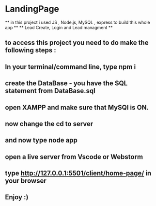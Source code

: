 # LandingPage
** in this project i used JS , Node.js, MySQL , express to build this whole app **
** Lead Create, Login and Lead managment **

## to access this project you need to do make the following steps :
## In your terminal/command line, type npm i
## create the DataBase - you have the SQL statement from DataBase.sql
## open XAMPP and make sure that MySQl is ON.
## now change the cd to server
## and now type node app
## open a live server from Vscode or Webstorm
## type http://127.0.0.1:5501/client/home-page/ in your browser

## Enjoy :)
